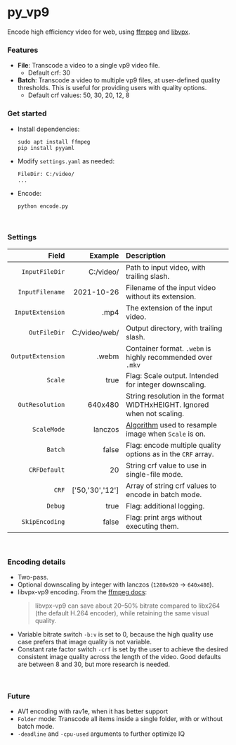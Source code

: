 # py_vp9

Encode high efficiency video for web, using [ffmpeg](https://ffmpeg.org/) and [libvpx](https://github.com/webmproject/libvpx).

### Features
- **File**: Transcode a video to a single vp9 video file.
	- Default crf: 30
- **Batch**: Transcode a video to multiple vp9 files, at user-defined quality thresholds. This is useful for providing users with quality options.
	- Default crf values: 50, 30, 20, 12, 8

### Get started

- Install dependencies:
  ```
  sudo apt install ffmpeg
  pip install pyyaml
  ```
- Modify `settings.yaml` as needed:
  ```
  FileDir: C:/video/
  ...
  ```
- Encode:
  ```
  python encode.py
  ```

<br>

### Settings

| Field  | Example | Description |
| ---: | -------: | :--------- |
| `InputFileDir` | C:/video/ | Path to input video, with trailing slash. |
| `InputFilename` | 2021-10-26 | Filename of the input video without its extension. |
| `InputExtension` | .mp4 | The extension of the input video. |
| `OutFileDir` | C:/video/web/ | Output directory, with trailing slash. |
| `OutputExtension` | .webm | Container format. `.webm` is highly recommended over `.mkv` |
| `Scale` | true | Flag: Scale output. Intended for integer downscaling.
| `OutResolution` | 640x480 | String resolution in the format WIDTHxHEIGHT. Ignored when not scaling. |
| `ScaleMode` | lanczos | [Algorithm](https://ffmpeg.org/ffmpeg-scaler.html#toc-Scaler-Options) used to resample image when `Scale` is on. |
| `Batch` | false | Flag: encode multiple quality options as in the `CRF` array. |
| `CRFDefault` | 20 | String crf value to use in single-file mode. |
| `CRF` | ['50,'30','12'] | Array of string crf values to encode in batch mode. |
| `Debug` | true | Flag: additional logging. |
| `SkipEncoding` | false | Flag: print args without executing them. |

<br>

### Encoding details
- Two-pass.
- Optional downscaling by integer with lanczos (`1280x920` -> `640x480`).
- libvpx-vp9 encoding. From the [ffmpeg docs](https://trac.ffmpeg.org/wiki/Encode/VP9):
  >libvpx-vp9 can save about 20–50% bitrate compared to libx264 (the default H.264 encoder), while retaining the same visual quality.
- Variable bitrate switch `-b:v` is set to 0, because the high quality use case prefers that image quality is not variable.
- Constant rate factor switch `-crf` is set by the user to achieve the desired consistent image quality across the length of the video. Good defaults are between 8 and 30, but more research is needed.

<br>

### Future
- AV1 encoding with rav1e, when it has better support
- `Folder` mode: Transcode all items inside a single folder, with or without batch mode.
- `-deadline` and `-cpu-used` arguments to further optimize IQ
